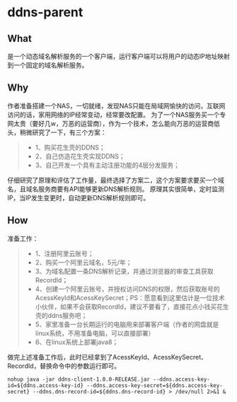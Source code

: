 # ddns-parent
## What
是一个动态域名解析服务的一个客户端，运行客户端可以将用户的动态IP地址映射到一个固定的域名解析服务。

## Why
作者准备搭建一个NAS，一切就绪，发现NAS只能在局域网愉快的访问，互联网访问的话，家用网络的IP经常变动，经常要改配置。
为了一个NAS服务买一个专网太贵（要好几w，万恶的运营商），作为一个技术，怎么能向万恶的运营商低头，稍微研究了一下，有三个方案：
 > * 1、购买花生壳的DDNS；
 > * 2、自己仿造花生壳实现DDNS；
 > * 3、自己开发一个具有主动注册功能的4层分发服务；
 
仔细研究了原理和评估了工作量，最终选择了方案二，这个方案要求要买一个域名，且域名服务商要有API能够更新DNS解析规则。
原理其实很简单，定时监测IP，当IP发生变更时，自动更新DNS解析规则即可。

## How
准备工作：
 > * 1、注册阿里云账号；
 > * 2、购买一个阿里云域名，5元/年；
 > * 3、为域名配置一条DNS解析记录，并通过浏览器的审查工具获取RecordId；
 > * 4、创建一个阿里云账号，并授权访问DNS的权限，然后获取账号的AcessKeyId和AcessKeySecret；PS：愿意看到这里估计是一位技术小伙伴，如果不会获取RecordId，建议不要看了，直接花点小钱买花生壳的ddns服务吧；
 > * 5、家里准备一台长期运行的电脑用来部署客户端（作者的网盘就是linux系统，不用准备电脑，可以直接部署）
 > * 6、在linux系统上部署java8；
 
做完上述准备工作后，此时已经拿到了AcessKeyId、AcessKeySecret、RecordId，替换命令中的参数运行即可。

```shell
nohup java -jar ddns-client-1.0.0-RELEASE.jar --ddns.access-key-id=${ddns.access-key-id} --ddns.access-key-secret=${ddns.access-key-secret} --ddns.dns-record-id=${ddns.dns-record-id} > /dev/null 2>&1 &
```
